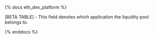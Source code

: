 {% docs eth_dex_platform %}

[BETA TABLE] - This field denotes which application the liquidity pool belongs to. 

{% enddocs %}